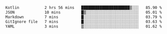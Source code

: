 <!--START_SECTION:waka-->

```txt
Kotlin           2 hrs 56 mins   █████████████████████▒░░░   85.90 %
JSON             10 mins         █▒░░░░░░░░░░░░░░░░░░░░░░░   05.01 %
Markdown         7 mins          █░░░░░░░░░░░░░░░░░░░░░░░░   03.79 %
GitIgnore file   7 mins          █░░░░░░░░░░░░░░░░░░░░░░░░   03.63 %
YAML             3 mins          ▒░░░░░░░░░░░░░░░░░░░░░░░░   01.62 %
```

<!--END_SECTION:waka-->
